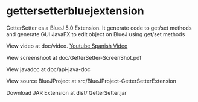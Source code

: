 # gettersetterbluejextension
GetterSetter es a BlueJ 5.0 Extension. It generate code to get/set methods and generate GUI JavaFX to edit object on BlueJ using get/set methods

View video at doc/video. [Youtube Spanish Video](https://youtube.com/playlist?list=PLhy9REXgL_jZVYCOF5lkwQjOqvyVshI5v)

View screenshoot at doc/GetterSetter-ScreenShot.pdf

View javadoc at doc/api-java-doc

View source BlueJProject at src/BlueJProject-GetterSetterExtension

Download JAR Extension at dist/
GetterSetter.jar


